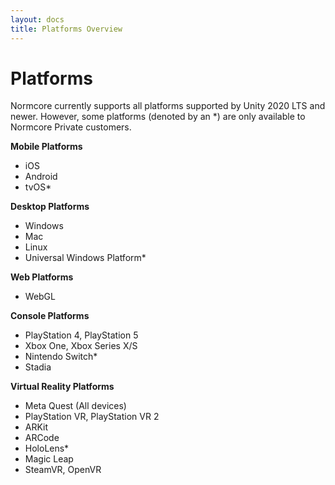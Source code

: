 ```yaml
---
layout: docs
title: Platforms Overview
---
```

# Platforms
Normcore currently supports all platforms supported by Unity 2020 LTS and newer. However, some platforms (denoted by an *) are only available to Normcore Private customers.

**Mobile Platforms**
* iOS
* Android
* tvOS*

**Desktop Platforms**
* Windows
* Mac
* Linux
* Universal Windows Platform*

**Web Platforms**
* WebGL

**Console Platforms**
* PlayStation 4, PlayStation 5
* Xbox One, Xbox Series X/S
* Nintendo Switch*
* Stadia

**Virtual Reality Platforms**
* Meta Quest (All devices)
* PlayStation VR, PlayStation VR 2
* ARKit
* ARCode
* HoloLens*
* Magic Leap
* SteamVR, OpenVR
